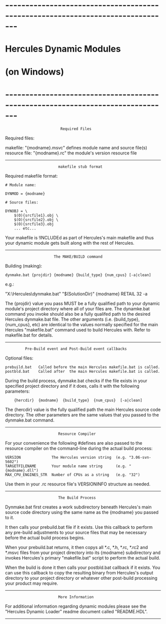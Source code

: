 # -------------------------------------------------------------------------------
#                       Hercules Dynamic Modules
#
#                             (on Windows)
#
# -------------------------------------------------------------------------------

                             Required Files


Required files:

  makefile:       "{modname}.msvc"    defines module name and source file(s)
  resource file:  "{modname}.rc"      the module's version resource file

-------------------------------------------------------------------------------

                            makefile stub format


Required makefile format:

    # Module name:

    DYNMOD = {modname}

    # Source files:

    DYNOBJ = \
        $(O){srcfile1}.obj \
        $(O){srcfile2}.obj \
        $(O){srcfile3}.obj
        ... etc...

  Your makefile is !INCLUDEd as part of Hercules's main makefile and
  thus your dynamic module gets built along with the rest of Hercules.

-------------------------------------------------------------------------------

                          The MAKE/BUILD command


Building (making):


    dynmake.bat {projdir} {modname} {build_type} {num_cpus} [-a|clean]

  e.g.:

   "X:\Hercules\dynmake.bat"  "$(SolutionDir)"  {modname}  RETAIL  32  -a


  The {projdir} value you pass MUST be a fully qualified path to your
  dynamic module's project directory where all of your files are. The
  dynamke.bat command you invoke should also be a fully qualifed path
  to the desired Hercules dynmake.bat file. The other arguments (i.e.
  {build_type}, {num_cpus}, etc) are identical to the values normally
  specified for the main Hercules "makefile.bat" command used to build
  Hercules with. Refer to makefile.bat for details.

-------------------------------------------------------------------------------

             Pre-Build event and Post-Build event callbacks


Optional files:

    prebuild.bat   Called before the main Hercules makefile.bat is called.
    postbld.bat    Called after  the main Hercules makefile.bat is called.

  During the build process, dynmake.bat checks if the file exists in your
  specified project directory and if it does, calls it with the following
  parameters:

        {hercdir}  {modname}  {build_type}  {num_cpus}  [-a|clean]

  The {hercdir} value is the fully qualified path the main Hercules source
  code directory. The other parameters are the same values that you passed
  to the dynmake.bat command.

-------------------------------------------------------------------------------

                            Resource Compiler


For your convenience the following #defines are also passed to the resource
compiler on the command-line during the actual build process:

    VERSION              The Hercules version string  (e.g. "3.06-svn-5602")
    TARGETFILENAME       Your module name string      (e.g. "{modname}.dll")
    MAX_CPU_ENGINES_STR  Number of CPUs as a string   (e.g. "32")

  Use them in your .rc resource file's VERSIONINFO structure as needed.

-------------------------------------------------------------------------------

                            The Build Process


Dynmake.bat first creates a work subdirectory beneath Hercules's main source
code directory using the same name as the {modname} you passed to it.

It then calls your prebuild.bat file if it exists. Use this callback to
perform any pre-build adjustments to your source files that may be necessary
before the actual build process begins.

When your prebuild.bat returns, it then copys all *.c, *.h, *.rc, *.rc2 and
*.msvc files from your project directory into its {modname} subdirectory and
invokes Hercules's primary "makefile.bat" script to perform the actual build.

When the build is done it then calls your postbld.bat callback if it exists.
You can use this callback to copy the resulting binary from Hercules's output
directory to your project directory or whatever other post-build processing
your product may require.

-------------------------------------------------------------------------------

                            More Information


For additional information regarding dynamic modules please see the "Hercules
Dynamic Loader" readme document called "README.HDL".

-------------------------------------------------------------------------------
